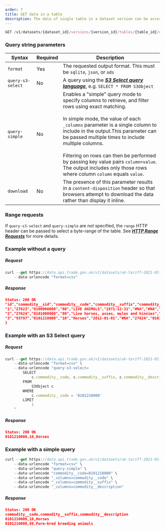 ```yaml
---
order: 7
title: GET data in a table
description: The data of single table in a dataset version can be accessed using this endpoint.
---
```


```js
GET /v1/datasets/{dataset_id}/versions/{version_id}/tables/{table_id}/data
```

### Query string parameters
| Syntax    | Required | Description |
| --------- | ----------- | ----------- |
| `format`    | Yes    | 	The requested output format. This must be `sqlite`, `json`, or `ods` |
| `query-s3-select	`    | No    | A query using the ***[S3 Select query language](https://docs.aws.amazon.com/AmazonS3/latest/userguide/s3-select-sql-reference-select.html)***, e.g. `SELECT * FROM S3Object` |
| `query-simple	`    | No    | Enables a "simple" query mode to specify columns to retrieve, and filter rows using exact matching. </br></br> In simple mode, the value of each `_columns` parameter is a single column to include in the output.This parameter can be passed multiple times to include multiple columns. </br> </br>Filtering on rows can then be performed by passing key value pairs `column=value`. The output includes only those rows where column `column` equals `value`.|
| `download`    | No    | The presence of this parameter results in a `content-disposition` header so that browsers attempt to download the data rather than display it inline. |

### Range requests

If `query-s3-select` and `query-simple` are *not* specified, the `range` HTTP header can be passed to select a byte-range of the table. See ***[HTTP Range Requests](https://developer.mozilla.org/en-US/docs/Web/HTTP/Range_requests)*** for more details.

### Example without a query

##### Request
```js
curl --get https://data.api.trade.gov.uk/v1/datasets/uk-tariff-2021-01-01/versions/v2.1.0/tables/commodities/data \
    --data-urlencode "format=csv"
```

##### Response
```json
Status: 200 OK
"id","commodity__sid","commodity__code","commodity__suffix","commodity__description","commodity__validity_start","commodity__validity_end","parent__sid","parent__code","parent__suffix"
"1","27623","0100000000","80","LIVE ANIMALS","1971-12-31","#NA","#NA","#NA","#NA"
"2","27624","0101000000","80","Live horses, asses, mules and hinnies","1972-01-01","#NA","27623","0100000000","80"
"3","93797","0101210000","10","Horses","2012-01-01","#NA","27624","0101000000","80".
}
```

### Example with an S3 Select query

##### Request
```js
curl --get https://data.api.trade.gov.uk/v1/datasets/uk-tariff-2021-01-01/versions/v2.1.0/tables/commodities/data \
    --data-urlencode "format=csv" \
    --data-urlencode "query-s3-select=
        SELECT
            c.commodity__code, c.commodity__suffix, c.commodity__description
        FROM
            S3Object c
        WHERE
            c.commodity__code = '0101210000'
        LIMIT
            1
    "
```

##### Response
```json
Status: 200 OK
0101210000,10,Horses
```

### Example with a simple query
```js
curl --get https://data.api.trade.gov.uk/v1/datasets/uk-tariff-2021-01-01/versions/v2.1.0/tables/commodities/data \
    --data-urlencode "format=csv" \
    --data-urlencode "query-simple" \
    --data-urlencode "commodity__code=0101210000" \
    --data-urlencode "_columns=commodity__code" \
    --data-urlencode "_columns=commodity__suffix" \
    --data-urlencode "_columns=commodity__description"
```

##### Response
```json
Status: 200 OK
commodity__code,commodity__suffix,commodity__description
0101210000,10,Horses
0101210000,80,Pure-bred breeding animals
```